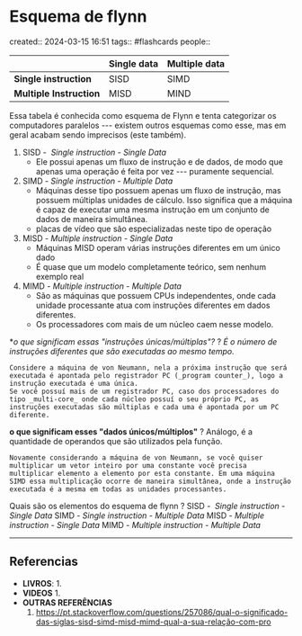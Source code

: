 # Esquema de flynn
created:: 2024-03-15 16:51
tags:: #flashcards 
people::

|                          | Single data | Multiple data |
| ------------------------ | ----------- | ------------- |
| **Single  instruction**  | SISD        | SIMD          |
| **Multiple Instruction** | MISD        | MIND          |

Essa tabela é conhecida como esquema de Flynn e tenta categorizar os computadores paralelos --- existem outros esquemas como esse, mas em geral acabam sendo imprecisos (este também).

1. SISD -  *Single instruction - Single Data*
	- Ele possui apenas um fluxo de instrução e de dados, de modo que apenas uma operação é feita por vez --- puramente sequencial.
2. SIMD - *Single instruction - Multiple Data*
	- Máquinas desse tipo possuem apenas um fluxo de instrução, mas possuem múltiplas unidades de cálculo. Isso significa que a máquina é capaz de executar uma mesma instrução em um conjunto de dados de maneira simultânea.
	- placas de vídeo que são especializadas neste tipo de operação
1. MISD - *Multiple instruction - Single Data*
	- Máquinas MISD operam várias instruções diferentes em um único dado
	- É quase que um modelo completamente teórico, sem nenhum exemplo real
1. MIMD - *Multiple instruction - Multiple Data*
	- São as máquinas que possuem CPUs independentes, onde cada unidade processante atua com instruções diferentes em dados diferentes.
	- Os processadores com mais de um núcleo caem nesse modelo.

**o que significam essas "instruções únicas/múltiplas"?*
?
*É o número de instruções diferentes que são executadas ao mesmo tempo.*
```ad-info
Considere a máquina de von Neumann, nela a próxima instrução que será executada é apontada pelo registrador PC (_program counter_), logo a instrução executada é uma única. 
Se você possuí mais de um registrador PC, caso dos processadores do tipo _multi-core_ onde cada núcleo possuí o seu próprio PC, as instruções executadas são múltiplas e cada uma é apontada por um PC diferente.
```
<!--SR:!2024-03-18,1,210-->

**o que significam esses  "dados únicos/múltiplos"**
?
Análogo, é a quantidade de operandos que são utilizados pela função.
```ad-info
Novamente considerando a máquina de von Neumann, se você quiser multiplicar um vetor inteiro por uma constante você precisa multiplicar elemento a elemento por esta constante. Em uma máquina SIMD essa multiplicação ocorre de maneira simultânea, onde a instrução executada é a mesma em todas as unidades processantes.
```
<!--SR:!2024-03-19,2,230-->

Quais são os elementos do esquema de flynn
?
SISD -  *Single instruction - Single Data*
SIMD - *Single instruction - Multiple Data*
MISD - *Multiple instruction - Single Data*
MIMD - *Multiple instruction - Multiple Data*
<!--SR:!2024-03-18,3,250-->

---
## Referencias
- **LIVROS**:
	1. 
- **VIDEOS**
	1. 
- **OUTRAS REFERÊNCIAS**
	1. https://pt.stackoverflow.com/questions/257086/qual-o-significado-das-siglas-sisd-simd-misd-mimd-qual-a-sua-relação-com-pro